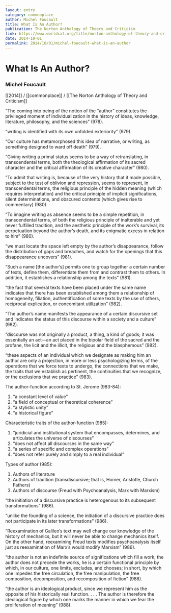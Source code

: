 ```yaml
---
layout: entry
category: commonplace
author: Michel Foucault
title: What Is An Author?
publication: The Norton Anthology of Theory and Criticism
link: https://www.worldcat.org/title/norton-anthology-of-theory-and-criticism/oclc/45023141
date: 2014-10-01
permalink: 2014/10/01/michel-foucault-what-is-an-author
---
```


# What Is An Author?

### Michel Foucault

[[2014]] / [[commonplace]] / [[The Norton Anthology of Theory and Criticism]]

“The coming into being of the notion of the “author” constitutes the privileged moment of individualization in the history of ideas, knowledge, literature, philosophy, and the sciences” (978). 

“writing is identified with its own unfolded exteriority” (979).

“Our culture has metamorphosed this idea of narrative, or writing, as something designed to ward off death” (979).

“Giving writing a primal status seems to be a way of retranslating, in transcendental terms, both the theological affirmation of its sacred character and the critical affirmation of its creative character” (980).

“To admit that writing is, because of the very history that it made possible, subject to the test of oblivion and repression, seems to represent, in transcendental terms, the religious principle of the hidden meaning (which requires interpretation) and the critical principle of implicit significations, silent determinations, and obscured contents (which gives rise to commentary) (980).

“To imagine writing as absence seems to be a simple repetition, in transcendental terms, of both the religious principle of inalterable and yet never fulfilled tradition, and the aesthetic principle of the work’s survival, its perpetuation beyond the author’s death, and its enigmatic excess in relation to him” (980).

“we must locate the space left empty by the author’s disappearance, follow the distribution of gaps and breaches, and watch for the openings that this disappearance uncovers” (981).

“Such a name [the author’s] permits one to group together a certain number of texts, define them, differentiate them from and contrast them to others. In addition, it establishes a relationship among the texts” (981).

“the fact that several texts have been placed under the same name indicates that there has been established among them a relationship of homogeneity, filiation, authentification of some texts by the use of others, reciprocal explication, or concomitant utilization” (982).

“The author’s name manifests the appearance of a certain discursive set and indicates the status of this discourse within a society and a culture” (982).

“discourse was not originally a product, a thing, a kind of goods; it was essentially an act—an act placed in the bipolar field of the sacred and the profane, the licit and the illicit, the religious and the blasphemous” (982).

“these aspects of an individual which we designate as making him an author are only a projection, in more or less psychologizing terms, of the operations that we force texts to undergo, the connections that we make, the traits that we establish as pertinent, the continuities that we recognize, or the exclusions that we practice” (983).

The author-function according to St. Jerome (983-84):

1. “a constant level of value”
2. “a field of conceptual or theoretical coherence”
3. “a stylistic unity”
4. “a historical figure”

Characteristic traits of the author-function (985):

1. “juridicial and institutional system that encompasses, determines, and articulates the universe of discourses”
2. “does not affect all discourses in the same way”
3. “a series of specific and complex operations”
4. “does not refer purely and simply to a real individual”

Types of author (985):

1. Authors of literature
2. Authors of tradition (transdiscursive; that is, Homer, Aristotle, Church Fathers)
3. Authors of discourse (Freud with Psychoanalysis, Marx with Marxism)

“the initiation of a discursive practice is heterogenous to its subsequent transformations” (986).

“unlike the founding of a science, the initiation of a discursive practice does not participate in its later transformations” (986).

“Reexamination of Galileo’s text may well change our knowledge of the history of mechanics, but it will never be able to change mechanics itself. On the other hand, reexamining Freud texts modifies psychoanalysis itself just as reexamination of Marx’s would modify Marxism” (986).

“the author is not an indefinite source of significations which fill a work; the author does not precede the works, he is a certain functional principle by which, in our culture, one limits, excludes, and chooses; in short, by which one impedes the free circulation, the free manipulation, the free composition, decomposition, and recomposition of fiction” (988).

“the author is an ideological product, since we represent him as the opposite of his historically real function. . . . The author is therefore the ideological figure by which one marks the manner in which we fear the proliferation of meaning” (988).